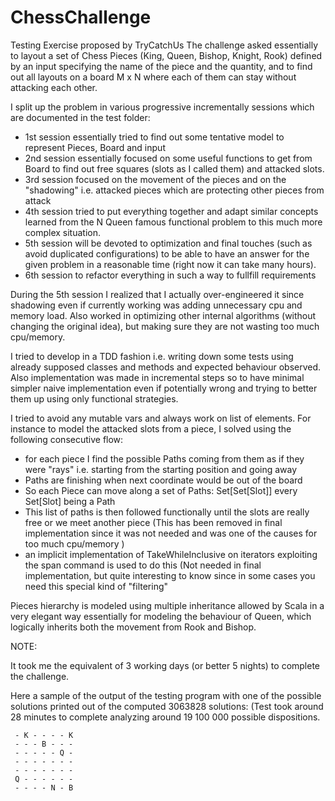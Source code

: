 # ChessChallenge
Testing Exercise proposed by TryCatchUs
The challenge asked essentially to layout a set of Chess Pieces (King, Queen, Bishop, Knight, Rook) 
defined by an input specifying the name of the piece and the quantity, and to find out all layouts on
a board M x N where each of them can stay without attacking each other.

I split up the problem in various progressive incrementally sessions which are documented in the test folder:

* 1st session essentially tried to find out some tentative model to represent Pieces, Board and input
* 2nd session essentially focused on some useful functions to get from Board to find out free squares (slots as I called them) and attacked slots.
* 3rd session focused on the movement of the pieces and on the "shadowing" i.e. attacked pieces which are protecting other pieces from attack
* 4th session tried to put everything together and adapt similar concepts learned from the N Queen famous functional problem to this much more complex situation.
* 5th session will be devoted to optimization and final touches (such as avoid duplicated configurations) to be able to have an answer for the given problem in a reasonable time (right now it can take many hours).
* 6th session to refactor everything in such a way to fullfill requirements

During the 5th session I realized that I actually over-engineered it since shadowing even if currently working was adding unnecessary cpu and memory load.
Also worked in optimizing other internal algorithms (without changing the original idea), but making sure they are not wasting too much cpu/memory.


I tried to develop in a TDD fashion i.e. writing down some tests using already supposed classes and methods and expected behaviour observed.
Also implementation was made in incremental steps so to have minimal simpler naive implementation even if potentially wrong and trying to better them up using only functional strategies.

I tried to avoid any mutable vars and always work on list of elements. For instance to model the attacked slots from a piece, I solved using the following consecutive flow:

* for each piece I find the possible Paths coming from them as if they were "rays" i.e. starting from the starting position and going away
* Paths are finishing when next coordinate would be out of the board
* So each Piece can move along a set of Paths: Set[Set[Slot]] every Set[Slot] being a Path
* This list of paths is then followed functionally until the slots are really free or we meet another piece (This has been removed in final implementation since it was not needed and was one of the causes for too much cpu/memory )
* an implicit implementation of TakeWhileInclusive on iterators exploiting the span command is used to do this (Not needed in final implementation, but quite interesting to know since in some cases you need this special kind of "filtering"

Pieces hierarchy is modeled using multiple inheritance allowed by Scala in a very elegant way essentially for modeling the behaviour of Queen,
which logically inherits both the movement from Rook and Bishop.

NOTE:

It took me the equivalent of 3 working days (or better 5 nights) to complete the challenge.

Here a sample of the output of the testing program with one of the possible solutions printed out of the computed 3063828 solutions:
(Test took around 28 minutes to complete analyzing around 19 100 000 possible dispositions.

     - K - - - - K
     - - - B - - -
     - - - - - Q -
     - - - - - - -
     - - - - - - -
     Q - - - - - -
     - - - - N - B



